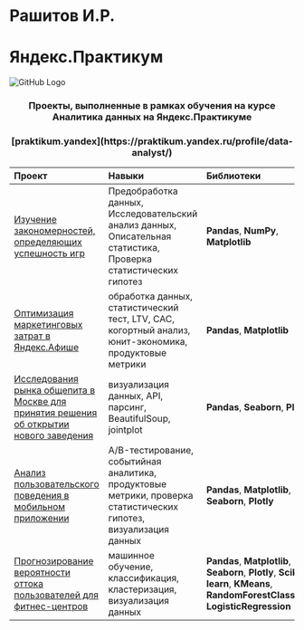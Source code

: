 # Рашитов И.Р. 
# Яндекс.Практикум

![GitHub Logo](http://www.onstage.goodmantheatre.org/wp-content/uploads/2015/10/Las_Meninas_featuredimage.jpg)

<center><h3>Проекты, выполненные в рамках обучения на курсе Аналитика данных на Яндекс.Практикуме</h3></center> 
<center><h3>[praktikum.yandex](https://praktikum.yandex.ru/profile/data-analyst/)</h3></center>

| Проект | Навыки  | Библиотеки | 
| :---------------------- | :---------------------- | :---------------------- |
| [Изучение закономерностей, определяющих успешность игр](game_sales_analysis) | Предобработка данных, Исследовательский анализ данных, Описательная статистика, Проверка статистических гипотез | **Pandas**, **NumPy**, **Matplotlib** |
| [Оптимизация маркетинговых затрат в Яндекс.Афише](ya_afisha_marketing_analysis) | обработка данных, статистический тест, LTV, CAC, когортный анализ, юнит-экономика, продуктовые метрики | **Pandas**, **Matplotlib** |
| [Исследования рынка общепита в Москве для принятия решения об открытии нового заведения](opening_new_place_in_moscow_analysis) | визуализация данных, API, парсинг, BeautifulSoup, jointplot | **Pandas**, **Seaborn**, **Plotly** |
| [Анализ пользовательского поведения в мобильном приложении](app_users_analysis) | A/B-тестирование, событийная аналитика, продуктовые метрики, проверка статистических гипотез, визуализация данных | **Pandas**, **Matplotlib**, **Seaborn**, **Plotly** |
| [Прогнозирование вероятности оттока пользователей для фитнес-центров](fitness_visitors_churn_analysis) | машинное обучение, классификация, кластеризация, визуализация данных | **Pandas**, **Matplotlib**, **Seaborn**, **Plotly**, **Scikit-learn**, **KMeans**, **RandomForestClassifier**, **LogisticRegression** |
